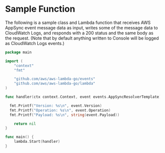 
# Sample Function

The following is a sample class and Lambda function that receives AWS AppSync event message data as input, writes some of the message data to CloudWatch Logs, and responds with a 200 status and the same body as the request. (Note that by default anything written to Console will be logged as CloudWatch Logs events.)

```go
package main

import (
	"context"
	"fmt"

	"github.com/aws/aws-lambda-go/events"
	"github.com/aws/aws-lambda-go/lambda"
)

func handler(ctx context.Context, event events.AppSyncResolverTemplate) error {

  fmt.Printf("Version: %s\n", event.Version)
  fmt.Printf("Operation: %s\n", event.Operation)
  fmt.Printf("Payload: %s\n", string(event.Payload))

	return nil
}

func main() {
	lambda.Start(handler)
}

```
